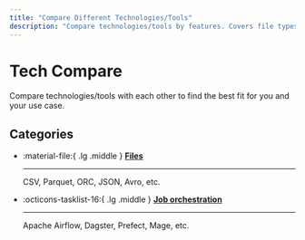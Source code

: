 ```yaml
---
title: "Compare Different Technologies/Tools"
description: "Compare technologies/tools by features. Covers file types, job orchestration tools and more."
---
```


# Tech Compare

Compare technologies/tools with each other to find the best fit for you and your use case.

## Categories

<div class="grid cards" markdown>

-   :material-file:{ .lg .middle } __[Files](file/index.md)__

    ---

    CSV, Parquet, ORC, JSON, Avro, etc.

-   :octicons-tasklist-16:{ .lg .middle } __[Job orchestration](job_orchestration/index.md)__

    ---

    Apache Airflow, Dagster, Prefect, Mage, etc.

</div>


